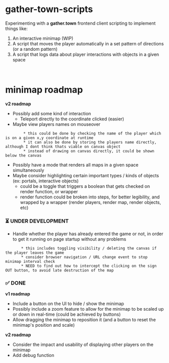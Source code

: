 # gather-town-scripts

Experimenting with a **gather.town** frontend client scripting to implement things like:

1. An interactive minimap (WIP)
2. A script that moves the player automatically in a set pattern of directions (or a random pattern)
3. A script that logs data about player interactions with objects in a given space

<br>

# minimap roadmap

**v2 roadmap**

- Possibly add some kind of interaction
  - Teleport directly to the coordinate clicked (easier)
- Maybe view players names on mouseover

```
        * this could be done by checking the name of the player which is on a given x,y coordinate at runtime
        * it can also be done by storing the players name directly, although I dont think thats viable on canvas object
        * instead of drawing on canvas directly, it could be shown below the canvas
```

- Possibly have a mode that renders all maps in a given space simultaneously
- Maybe consider highlighting certain important types / kinds of objects (ex: portals, interactive objects)
  - could be a toggle that triggers a boolean that gets checked on render function, or wrapper
  - render function could be broken into steps, for better legibility, and wrapped by a wrapper (render players, render map, render objects, etc)

### ⏳ UNDER DEVELOPMENT

- Handle whether the player has already entered the game or not, in order to get it running on page startup without any problems

```
       * this includes toggling visibility / deleting the canvas if the player leaves the game
       * consider browser navigation / URL change event to stop minimap interval check
       * NEED to find out how to intercept the clicking on the sign OUT button, to avoid late destruction of the map
```

### ✅ DONE

**v1 roadmap**

- Include a button on the UI to hide / show the minimap
- Possibly include a zoom feature to allow for the minimap to be scaled up or down in real-time (could be achieved by buttons)
- Allow dragging the minimap to reposition it (and a button to reset the minimap's position and scale)

**v2 roadmap**

- Consider the impact and usability of displaying other players on the minimap
- Add debug function
